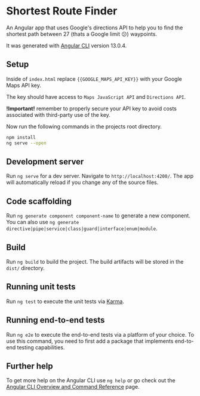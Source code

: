 # Shortest Route Finder

An Angular app that uses Google's directions API to help you to find the shortest path between 27 (thats a Google limit 😕) waypoints.

It was generated with [Angular CLI](https://github.com/angular/angular-cli) version 13.0.4.

## Setup

Inside of `index.html` replace `{{GOOGLE_MAPS_API_KEY}}` with your Google Maps API key.

The key should have access to `Maps JavaScript API` and `Directions API`.

**!Important!** remember to properly secure your API key to avoid costs associated with third-party use of the key.

Now run the following commands in the projects root directory.

```bash
npm install
ng serve --open
```

## Development server

Run `ng serve` for a dev server. Navigate to `http://localhost:4200/`. The app will automatically reload if you change any of the source files.

## Code scaffolding

Run `ng generate component component-name` to generate a new component. You can also use `ng generate directive|pipe|service|class|guard|interface|enum|module`.

## Build

Run `ng build` to build the project. The build artifacts will be stored in the `dist/` directory.

## Running unit tests

Run `ng test` to execute the unit tests via [Karma](https://karma-runner.github.io).

## Running end-to-end tests

Run `ng e2e` to execute the end-to-end tests via a platform of your choice. To use this command, you need to first add a package that implements end-to-end testing capabilities.

## Further help

To get more help on the Angular CLI use `ng help` or go check out the [Angular CLI Overview and Command Reference](https://angular.io/cli) page.
